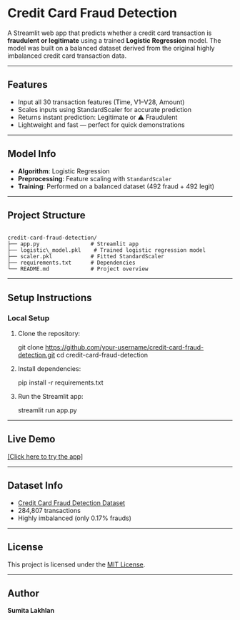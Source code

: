 # Credit Card Fraud Detection

A Streamlit web app that predicts whether a credit card transaction is **fraudulent or legitimate** using a trained **Logistic Regression** model. The model was built on a balanced dataset derived from the original highly imbalanced credit card transaction data.

---

## Features

- Input all 30 transaction features (Time, V1–V28, Amount)
- Scales inputs using StandardScaler for accurate prediction
- Returns instant prediction: Legitimate or ⚠️ Fraudulent
- Lightweight and fast — perfect for quick demonstrations

---

## Model Info

- **Algorithm**: Logistic Regression
- **Preprocessing**: Feature scaling with `StandardScaler`
- **Training**: Performed on a balanced dataset (492 fraud + 492 legit)

---

## Project Structure

```

credit-card-fraud-detection/
├── app.py                # Streamlit app
├── logistic\_model.pkl    # Trained logistic regression model
├── scaler.pkl            # Fitted StandardScaler
├── requirements.txt      # Dependencies
└── README.md             # Project overview

```

---

## Setup Instructions

### Local Setup

1. Clone the repository:

   git clone https://github.com/your-username/credit-card-fraud-detection.git
   cd credit-card-fraud-detection

2. Install dependencies:
   
   pip install -r requirements.txt

4. Run the Streamlit app:

   streamlit run app.py

---

## Live Demo

[[Click here to try the app]](https://creditcard-fraud-detector.streamlit.app)

---

## Dataset Info

* [Credit Card Fraud Detection Dataset](https://www.kaggle.com/mlg-ulb/creditcardfraud)
* 284,807 transactions
* Highly imbalanced (only 0.17% frauds)

---

## License

This project is licensed under the [MIT License](LICENSE).

---

## Author

**Sumita Lakhlan**

